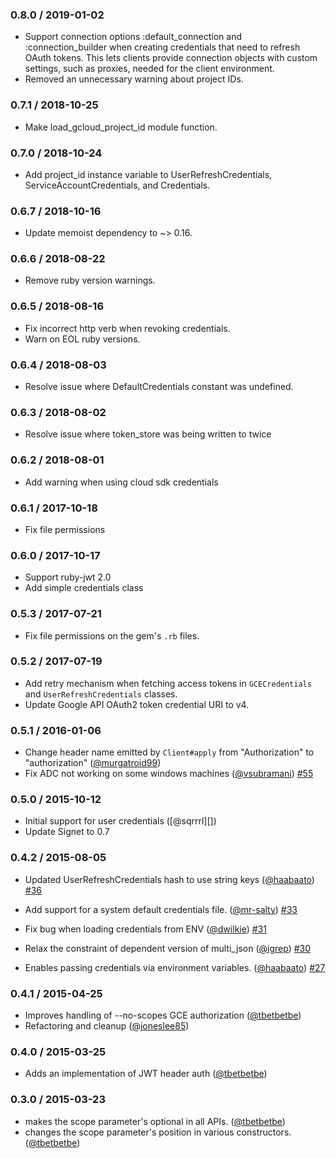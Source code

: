 ### 0.8.0 / 2019-01-02

* Support connection options :default_connection and :connection_builder when creating credentials that need to refresh OAuth tokens. This lets clients provide connection objects with custom settings, such as proxies, needed for the client environment.
* Removed an unnecessary warning about project IDs.

### 0.7.1 / 2018-10-25

* Make load_gcloud_project_id module function.

### 0.7.0 / 2018-10-24

* Add project_id instance variable to UserRefreshCredentials, ServiceAccountCredentials, and Credentials.

### 0.6.7 / 2018-10-16

* Update memoist dependency to ~> 0.16.

### 0.6.6 / 2018-08-22

* Remove ruby version warnings.

### 0.6.5 / 2018-08-16

* Fix incorrect http verb when revoking credentials.
* Warn on EOL ruby versions.

### 0.6.4 / 2018-08-03

* Resolve issue where DefaultCredentials constant was undefined.

### 0.6.3 / 2018-08-02

* Resolve issue where token_store was being written to twice

### 0.6.2 / 2018-08-01

* Add warning when using cloud sdk credentials

### 0.6.1 / 2017-10-18

* Fix file permissions

### 0.6.0 / 2017-10-17

* Support ruby-jwt 2.0
* Add simple credentials class

### 0.5.3 / 2017-07-21

* Fix file permissions on the gem's `.rb` files.

### 0.5.2 / 2017-07-19

* Add retry mechanism when fetching access tokens in `GCECredentials` and `UserRefreshCredentials` classes.
* Update Google API OAuth2 token credential URI to v4.

### 0.5.1 / 2016-01-06

* Change header name emitted by `Client#apply` from "Authorization" to "authorization" ([@murgatroid99][])
* Fix ADC not working on some windows machines ([@vsubramani][])
[#55](https://github.com/google/google-auth-library-ruby/issues/55)

### 0.5.0 / 2015-10-12

* Initial support for user credentials ([@sqrrrl][])
* Update Signet to 0.7

### 0.4.2 / 2015-08-05

* Updated UserRefreshCredentials hash to use string keys ([@haabaato][])
[#36](https://github.com/google/google-auth-library-ruby/issues/36)

* Add support for a system default credentials file. ([@mr-salty][])
[#33](https://github.com/google/google-auth-library-ruby/issues/33)

* Fix bug when loading credentials from ENV ([@dwilkie][])
[#31](https://github.com/google/google-auth-library-ruby/issues/31)

* Relax the constraint of dependent version of multi_json ([@igrep][])
[#30](https://github.com/google/google-auth-library-ruby/issues/30)

* Enables passing credentials via environment variables. ([@haabaato][])
[#27](https://github.com/google/google-auth-library-ruby/issues/27)

### 0.4.1 / 2015-04-25

* Improves handling of --no-scopes GCE authorization ([@tbetbetbe][])
* Refactoring and cleanup ([@joneslee85][])

### 0.4.0 / 2015-03-25

* Adds an implementation of JWT header auth ([@tbetbetbe][])

### 0.3.0 / 2015-03-23

* makes the scope parameter's optional in all APIs. ([@tbetbetbe][])
* changes the scope parameter's position in various constructors. ([@tbetbetbe][])

[@dwilkie]: https://github.com/dwilkie
[@haabaato]: https://github.com/haabaato
[@igrep]: https://github.com/igrep
[@joneslee85]: https://github.com/joneslee85
[@mr-salty]: https://github.com/mr-salty
[@tbetbetbe]: https://github.com/tbetbetbe
[@murgatroid99]: https://github.com/murgatroid99
[@vsubramani]: https://github.com/vsubramani
